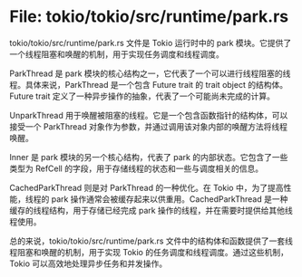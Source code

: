 # File: tokio/tokio/src/runtime/park.rs

tokio/tokio/src/runtime/park.rs 文件是 Tokio 运行时中的 park 模块。它提供了一个线程阻塞和唤醒的机制，用于实现任务调度和线程调度。

ParkThread 是 park 模块的核心结构之一，它代表了一个可以进行线程阻塞的线程。具体来说，ParkThread 是一个包含 Future trait 的 trait object 的结构体。Future trait 定义了一种异步操作的抽象，代表了一个可能尚未完成的计算。

UnparkThread 用于唤醒被阻塞的线程。它是一个包含函数指针的结构体，可以接受一个 ParkThread 对象作为参数，并通过调用该对象内部的唤醒方法将线程唤醒。

Inner 是 park 模块的另一个核心结构，代表了 park 的内部状态。它包含了一些类型为 RefCell 的字段，用于存储线程的状态和一些与调度相关的信息。

CachedParkThread 则是对 ParkThread 的一种优化。在 Tokio 中，为了提高性能，线程的 park 操作通常会被缓存起来以供重用。CachedParkThread 是一种缓存的线程结构，用于存储已经完成 park 操作的线程，并在需要时提供给其他线程使用。

总的来说，tokio/tokio/src/runtime/park.rs 文件中的结构体和函数提供了一套线程阻塞和唤醒的机制，用于实现 Tokio 的任务调度和线程调度。通过这些机制，Tokio 可以高效地处理异步任务和并发操作。

